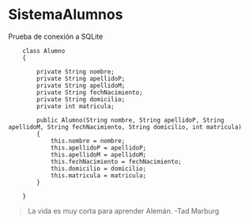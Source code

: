 # SistemaAlumnos
Prueba de conexión a SQLite

```[C#]
    class Alumno
    {

        private String nombre;
        private String apellidoP;
        private String apellidoM;
        private String fechNacimiento;
        private String domicilio;
        private int matricula;

        public Alumno(String nombre, String apellidoP, String apellidoM, String fechNacimiento, String domicilio, int matricula)
        {
            this.nombre = nombre;
            this.apellidoP = apellidoP;
            this.apellidoM = apellidoM;
            this.fechNacimiento = fechNacimiento;
            this.domicilio = domicilio;
            this.matricula = matricula;
        }

    }
```

> La vida es muy corta para aprender Alemán. -Tad Marburg